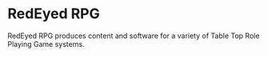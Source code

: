 # RedEyed RPG

RedEyed RPG produces content and software for a variety of Table Top Role Playing Game systems.
